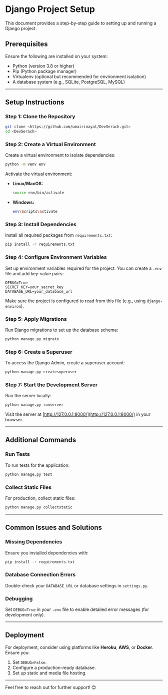 
# Django Project Setup

This document provides a step-by-step guide to setting up and running a Django project.

## Prerequisites

Ensure the following are installed on your system:
- Python (version 3.8 or higher)
- Pip (Python package manager)
- Virtualenv (optional but recommended for environment isolation)
- A database system (e.g., SQLite, PostgreSQL, MySQL)

---

## Setup Instructions

### Step 1: Clone the Repository
```bash
git clone <https://github.com/umairinayat/DevSerach.git>
cd <DevSerach>
```

### Step 2: Create a Virtual Environment
Create a virtual environment to isolate dependencies:
```bash
python -m venv env
```

Activate the virtual environment:
- **Linux/MacOS:**
  ```bash
  source env/bin/activate
  ```
- **Windows:**
  ```bash
  env\Scripts\activate
  ```

### Step 3: Install Dependencies
Install all required packages from `requirements.txt`:
```bash
pip install -r requirements.txt
```

### Step 4: Configure Environment Variables
Set up environment variables required for the project. You can create a `.env` file and add key-value pairs:
```
DEBUG=True
SECRET_KEY=your_secret_key
DATABASE_URL=your_database_url
```

Make sure the project is configured to read from this file (e.g., using `django-environ`).

### Step 5: Apply Migrations
Run Django migrations to set up the database schema:
```bash
python manage.py migrate
```

### Step 6: Create a Superuser
To access the Django Admin, create a superuser account:
```bash
python manage.py createsuperuser
```

### Step 7: Start the Development Server
Run the server locally:
```bash
python manage.py runserver
```

Visit the server at [http://127.0.0.1:8000/](http://127.0.0.1:8000/) in your browser.

---

## Additional Commands

### Run Tests
To run tests for the application:
```bash
python manage.py test
```

### Collect Static Files
For production, collect static files:
```bash
python manage.py collectstatic
```

---

## Common Issues and Solutions

### Missing Dependencies
Ensure you installed dependencies with:
```bash
pip install -r requirements.txt
```

### Database Connection Errors
Double-check your `DATABASE_URL` or database settings in `settings.py`.

### Debugging
Set `DEBUG=True` in your `.env` file to enable detailed error messages (for development only).

---

## Deployment
For deployment, consider using platforms like **Heroku**, **AWS**, or **Docker**. Ensure you:
1. Set `DEBUG=False`.
2. Configure a production-ready database.
3. Set up static and media file hosting.

---

Feel free to reach out for further support! 😊
